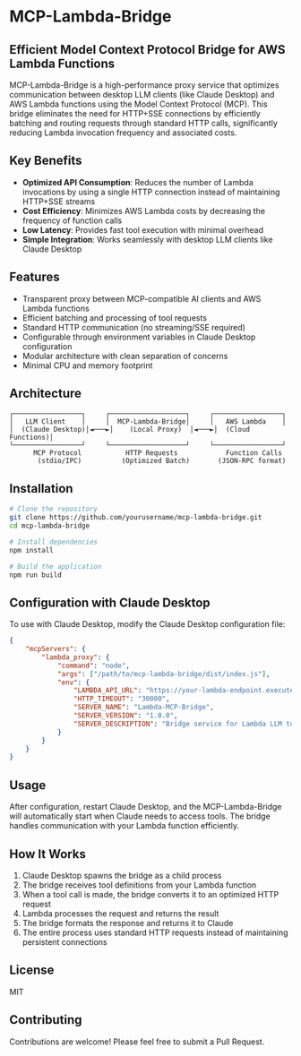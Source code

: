 # MCP-Lambda-Bridge

## Efficient Model Context Protocol Bridge for AWS Lambda Functions

MCP-Lambda-Bridge is a high-performance proxy service that optimizes communication between desktop LLM clients (like Claude Desktop) and AWS Lambda functions using the Model Context Protocol (MCP). This bridge eliminates the need for HTTP+SSE connections by efficiently batching and routing requests through standard HTTP calls, significantly reducing Lambda invocation frequency and associated costs.

## Key Benefits

- **Optimized API Consumption**: Reduces the number of Lambda invocations by using a single HTTP connection instead of maintaining HTTP+SSE streams
- **Cost Efficiency**: Minimizes AWS Lambda costs by decreasing the frequency of function calls
- **Low Latency**: Provides fast tool execution with minimal overhead
- **Simple Integration**: Works seamlessly with desktop LLM clients like Claude Desktop

## Features

- Transparent proxy between MCP-compatible AI clients and AWS Lambda functions
- Efficient batching and processing of tool requests
- Standard HTTP communication (no streaming/SSE required)
- Configurable through environment variables in Claude Desktop configuration
- Modular architecture with clean separation of concerns
- Minimal CPU and memory footprint

## Architecture

```
┌─────────────────┐     ┌───────────────────┐     ┌─────────────────┐
│   LLM Client    │     │  MCP-Lambda-Bridge│     │   AWS Lambda    │
│  (Claude Desktop)│◄───►│    (Local Proxy)  │◄───►│  (Cloud Functions)│
└─────────────────┘     └───────────────────┘     └─────────────────┘
      MCP Protocol           HTTP Requests            Function Calls
       (stdio/IPC)          (Optimized Batch)       (JSON-RPC format)
```

## Installation

```bash
# Clone the repository
git clone https://github.com/yourusername/mcp-lambda-bridge.git
cd mcp-lambda-bridge

# Install dependencies
npm install

# Build the application
npm run build
```

## Configuration with Claude Desktop

To use with Claude Desktop, modify the Claude Desktop configuration file:

```json
{
    "mcpServers": {
        "lambda_proxy": {
            "command": "node",
            "args": ["/path/to/mcp-lambda-bridge/dist/index.js"],
            "env": {
                "LAMBDA_API_URL": "https://your-lambda-endpoint.execute-api.region.amazonaws.com/stage",
                "HTTP_TIMEOUT": "30000",
                "SERVER_NAME": "Lambda-MCP-Bridge",
                "SERVER_VERSION": "1.0.0",
                "SERVER_DESCRIPTION": "Bridge service for Lambda LLM tools"
            }
        }
    }
}
```

## Usage

After configuration, restart Claude Desktop, and the MCP-Lambda-Bridge will automatically start when Claude needs to access tools. The bridge handles communication with your Lambda function efficiently.

## How It Works

1. Claude Desktop spawns the bridge as a child process
2. The bridge receives tool definitions from your Lambda function
3. When a tool call is made, the bridge converts it to an optimized HTTP request
4. Lambda processes the request and returns the result
5. The bridge formats the response and returns it to Claude
6. The entire process uses standard HTTP requests instead of maintaining persistent connections

## License

MIT

## Contributing

Contributions are welcome! Please feel free to submit a Pull Request. 